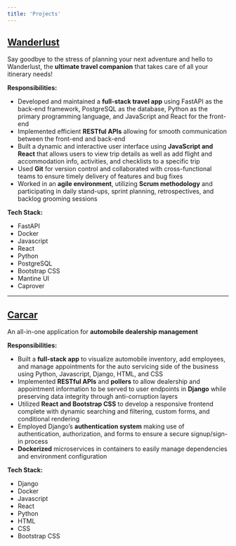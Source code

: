 ```yaml
---
title: 'Projects'
---
```


## [Wanderlust](https://github.com/traceychung/wanderlust)
Say goodbye to the stress of planning your next adventure and hello to Wanderlust, the **ultimate travel companion** that takes care of all your itinerary needs!

**Responsibilities:**
- Developed and maintained a **full-stack travel app** using FastAPI as the back-end framework, PostgreSQL as the database, Python as the primary programming language, and JavaScript and React for the front-end
- Implemented efficient **RESTful APIs** allowing for smooth communication between the front-end and back-end
- Built a dynamic and interactive user interface using **JavaScript and React** that allows users to view trip details as well as add flight and accommodation info, activities, and checklists to a specific trip
- Used **Git** for version control and collaborated with cross-functional teams to ensure timely delivery of features and bug fixes
- Worked in an **agile environment**, utilizing **Scrum methodology** and participating in daily stand-ups, sprint planning, retrospectives, and backlog grooming sessions

**Tech Stack:**
- FastAPI
- Docker
- Javascript
- React
- Python
- PostgreSQL
- Bootstrap CSS
- Mantine UI
- Caprover

---

## [Carcar](https://github.com/traceychung/carcar)
An all-in-one application for **automobile dealership management**

**Responsibilities:**
- Built a **full-stack app** to visualize automobile inventory, add employees, and manage appointments for the auto servicing side of the business using Python, Javascript, Django, HTML, and CSS
- Implemented **RESTful APIs** and **pollers** to allow dealership and appointment information to be served to user endpoints in **Django** while preserving data integrity through anti-corruption layers
- Utilized **React and Bootstrap CSS** to develop a responsive frontend complete with dynamic searching and filtering, custom forms, and conditional rendering
- Employed Django’s **authentication system** making use of authentication, authorization, and forms to ensure a secure signup/sign-in process
- **Dockerized** microservices in containers to easily manage dependencies and environment configuration


**Tech Stack:**
- Django
- Docker
- Javascript
- React
- Python
- HTML
- CSS
- Bootstrap CSS
